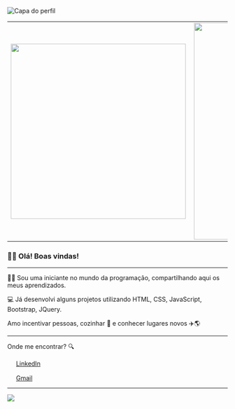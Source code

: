 ![Capa do perfil](https://github.com/marilhaseixas/marilhaseixas/blob/main/capa_img.png)


<center>
<table>
    <tr>
        <td><img width="400px" align="left" src="https://github-readme-stats.vercel.app/api/top-langs/?username=marilhaseixas&hide=html&layout=compact&theme=buefy" /></td>
        <td><img width="495px" align="left" src="https://github-readme-stats.vercel.app/api?username=marilhaseixas&theme=buefy"/></td>
    </tr>   
</table>
</center>  
  
  
### 👋😄 Olá! Boas vindas!

*****

👩‍💻 Sou uma iniciante no mundo da programação, compartilhando aqui os meus aprendizados.

💻 Já desenvolvi alguns projetos utilizando HTML, CSS, JavaScript, Bootstrap, JQuery.

Amo incentivar pessoas, cozinhar 🍳 e conhecer lugares novos ✈️🌎

*****

Onde me encontrar? 🔍

<a href="https://www.linkedin.com/in/marilhaseixas"><img src="https://github.com/marilhaseixas/marilhaseixas/blob/main/linkedin.png" width="16"></img></a> [LinkedIn](https://www.linkedin.com/in/marilha-seixas-770b37152/)

<a href="https://mail.google.com/mail/u/0/?tab=rm#inbox?compose=new"><img src="https://github.com/marilhaseixas/marilhaseixas/blob/main/gmail.png" width="16"></img></a> [Gmail](https://mail.google.com/mail/u/0/?tab=rm#inbox?compose=new)

***

![](https://komarev.com/ghpvc/?username=marilhaseixas&color=blue&style=flat)
